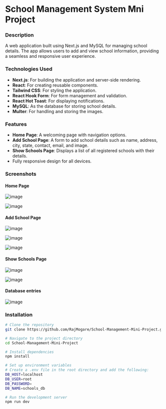# School Management System Mni Project

### Description
A web application built using Next.js and MySQL for managing school details. The app allows users to add and view school information, providing a seamless and responsive user experience.

### Technologies Used
- **Next.js**: For building the application and server-side rendering.
- **React**: For creating reusable components.
- **Tailwind CSS**: For styling the application.
- **React Hook Form**: For form management and validation.
- **React Hot Toast**: For displaying notifications.
- **MySQL**: As the database for storing school details.
- **Multer**: For handling and storing the images.

### Features
- **Home Page**: A welcoming page with navigation options.
- **Add School Page**: A form to add school details such as name, address, city, state, contact, email, and image.
- **Show Schools Page**: Displays a list of all registered schools with their details.
- Fully responsive design for all devices.

### Screenshots

#### Home Page
![image](https://github.com/user-attachments/assets/d24fdb1f-1f46-4a19-bf58-65e653ba2ab0)

![image](https://github.com/user-attachments/assets/5718167e-356f-44cd-83c8-c89b6f707684)



#### Add School Page
![image](https://github.com/user-attachments/assets/32dc3611-1eb0-4e0c-ad08-7d7035ae227a)

![image](https://github.com/user-attachments/assets/cb02d486-7183-41db-8762-6471e9ffb7af)

![image](https://github.com/user-attachments/assets/fcd24c4a-513a-4c14-9665-51fb734e1301)



#### Show Schools Page
![image](https://github.com/user-attachments/assets/56ce7358-d76e-445b-a373-594ba2cb38c5)

![image](https://github.com/user-attachments/assets/610a5bf8-5502-4708-8804-b1c14bf0fa21)


#### Database entries
![image](https://github.com/user-attachments/assets/a5a0160d-e442-40eb-8a22-792f52e66fca)


### Installation
```bash
# Clone the repository
git clone https://github.com/RajMogare/School-Management-Mini-Project.git

# Navigate to the project directory
cd School-Management-Mini-Project

# Install dependencies
npm install

# Set up environment variables
# Create a .env file in the root directory and add the following:
DB_HOST=localhost
DB_USER=root
DB_PASSWORD=
DB_NAME=schools_db

# Run the development server
npm run dev
```

